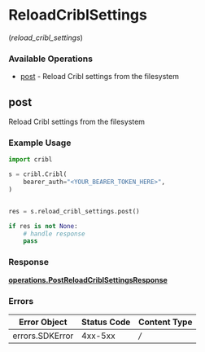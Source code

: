 # ReloadCriblSettings
(*reload_cribl_settings*)

### Available Operations

* [post](#post) - Reload Cribl settings from the filesystem

## post

Reload Cribl settings from the filesystem

### Example Usage

```python
import cribl

s = cribl.Cribl(
    bearer_auth="<YOUR_BEARER_TOKEN_HERE>",
)


res = s.reload_cribl_settings.post()

if res is not None:
    # handle response
    pass

```


### Response

**[operations.PostReloadCriblSettingsResponse](../../models/operations/postreloadcriblsettingsresponse.md)**
### Errors

| Error Object    | Status Code     | Content Type    |
| --------------- | --------------- | --------------- |
| errors.SDKError | 4xx-5xx         | */*             |
